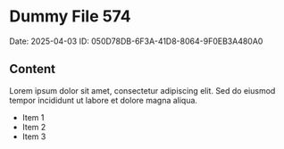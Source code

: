 # Dummy File 574

Date: 2025-04-03
ID: 050D78DB-6F3A-41D8-8064-9F0EB3A480A0

## Content

Lorem ipsum dolor sit amet, consectetur adipiscing elit.
Sed do eiusmod tempor incididunt ut labore et dolore magna aliqua.

* Item 1
* Item 2
* Item 3
